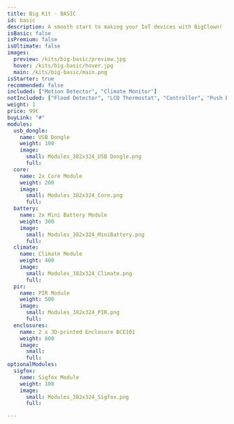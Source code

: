 ```yaml
---
title: Big Kit - BASIC
id: basic
description: A smooth start to making your IoT devices with BigClown!
isBasic: false
isPremium: false
isUltimate: false
images:
  preview: /kits/big-basic/preview.jpg
  hover: /kits/big-basic/hover.jpg
  main: /kits/big-basic/main.png
isStarter: true
recommended: false
included: ["Motion Detector", "Climate Monitor"]
notIncluded: ["Flood Detector", "LCD Thermostat", "Controller", "Push Button"]
weight: 1
price: 99€
buyLink: "#"
modules:
  usb_dongle:
    name: USB Dongle
    weight: 100
    image:
      small: Modules_382x324_USB Dongle.png
      full:
  core:
    name: 2x Core Module
    weight: 200
    image:
      small: Modules_382x324_Core.png
      full:
  battery:
    name: 2x Mini Battery Module
    weight: 300
    image:
      small: Modules_382x324_MiniBattery.png
      full:
  climate:
    name: Climate Module
    weight: 400
    image:
      small: Modules_382x324_Climate.png
      full:
  pir:
    name: PIR Module
    weight: 500
    image:
      small: Modules_382x324_PIR.png
      full:
  enclosures:
    name: 2 x 3D-printed Enclosure BCE101
    weight: 600
    image:
      small:
      full:
optionalModules:
  sigfox:
    name: Sigfox Module
    weight: 100
    image:
      small: Modules_382x324_Sigfox.png
      full:

---
```

